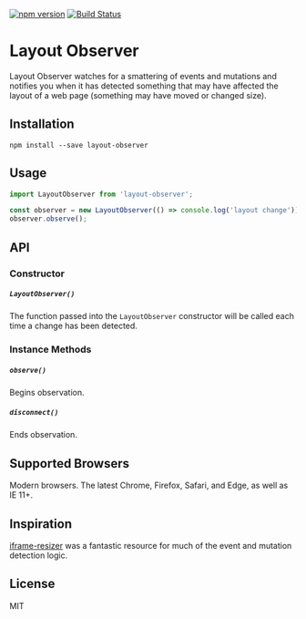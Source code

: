 [![npm version](https://badge.fury.io/js/layout-observer.svg)](https://badge.fury.io/js/layout-observer) [![Build Status](https://travis-ci.org/Aaronius/layout-observer.svg?branch=master)](https://travis-ci.org/Aaronius/layout-observer)

# Layout Observer

Layout Observer watches for a smattering of events and mutations and notifies you when it has detected something that may have affected the layout of a web page (something may have moved or changed size).

## Installation

`npm install --save layout-observer`

## Usage

```javascript
import LayoutObserver from 'layout-observer';

const observer = new LayoutObserver(() => console.log('layout change'));
observer.observe();
```

## API

### Constructor

##### `LayoutObserver()`

The function passed into the `LayoutObserver` constructor will be called each time a change has been detected.

### Instance Methods

##### `observe()`

Begins observation.

##### `disconnect()`

Ends observation.

## Supported Browsers

Modern browsers. The latest Chrome, Firefox, Safari, and Edge, as well as IE 11+.

## Inspiration

[iframe-resizer](https://github.com/davidjbradshaw/iframe-resizer) was a fantastic resource for much of the event and mutation detection logic.

## License

MIT
